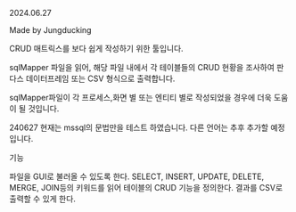 2024.06.27

Made by Jungducking

CRUD 매트릭스를 보다 쉽게 작성하기 위한 툴입니다.

sqlMapper 파일을 읽어, 해당 파일 내에서 각 테이블들의 CRUD 현황을 조사하여 판다스 데이터프레임 또는 CSV 형식으로 출력합니다.

sqlMapper파일이 각 프로세스,화면 별 또는 엔티티 별로 작성되었을 경우에 더욱 도움이 될 것입니다.

240627 현재는 mssql의 문법만을 테스트 하였습니다. 다른 언어는 추후 추가할 예정입니다.

기능

파일을 GUI로 불러올 수 있도록 한다.
SELECT, INSERT, UPDATE, DELETE, MERGE, JOIN등의 키워드를 읽어 테이블의 CRUD 기능을 정의한다.
결과를 CSV로 출력할 수 있게 한다.

